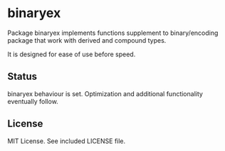 # binaryex

Package binaryex implements functions supplement to binary/encoding package that work with derived and compound types. 

It is designed for ease of use before speed.

## Status

binaryex behaviour is set. Optimization and additional functionality eventually follow.

## License

MIT License. See included LICENSE file.